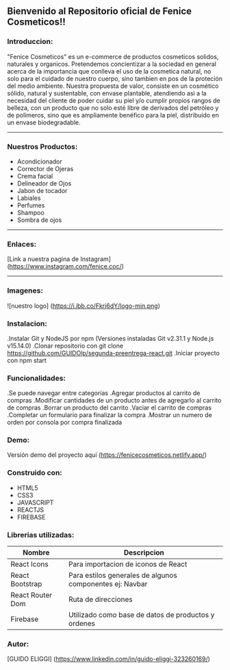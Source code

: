 ## Bienvenido al Repositorio oficial de Fenice Cosmeticos!!

### Introduccion:
"Fenice Cosmeticos" es un e-commerce de productos cosmeticos solidos, naturales y organicos. Pretendemos concientizar a la sociedad en general acerca de la importancia que conlleva el uso de la cosmetica natural, no solo para el cuidado de nuestro cuerpo, sino tambien en pos de la proteción del medio ambiente. 
Nuestra propuesta de valor, consiste en un cosmético sólido, natural y sustentable, con envase plantable, atendiendo asi a la necesidad del cliente de poder cuidar su piel y/o cumplir propios rangos de belleza, con un producto que no solo esté libre de derivados del petróleo y de polimeros, sino que es ampliamente benéfico para la piel, distribuido en un envase biodegradable.
___
### Nuestros Productos:
- Acondicionador
- Corrector de Ojeras
- Crema facial
- Delineador de Ojos
- Jabon de tocador
- Labiales
- Perfumes
- Shampoo
- Sombra de ojos

___
### Enlaces:
[Link a nuestra pagina de Instagram] (https://www.instagram.com/fenice.coc/)
___
### Imagenes:
![nuestro logo] (https://i.ibb.co/Fkrj6dY/logo-min.png)

### Instalacion:
.Instalar Git y NodeJS por npm (Versiones instaladas Git v2.31.1 y Node.js v15.14.0)
.Clonar repositorio con git clone https://github.com/GUIDOlp/segunda-preentrega-react.git
.Iniciar proyecto con npm start

### Funcionalidades:
.Se puede navegar entre categorías
.Agregar productos al carrito de compras
.Modificar cantidades de un producto antes de agregarlo al carrito de compras
.Borrar un producto del carrito
.Vaciar el carrito de compras
.Completar un formulario para finalizar la compra
.Mostrar un numero de orden por consola por compra finalizada

### Demo:
Versión demo del proyecto aquí (https://fenicecosmeticos.netlify.app/)

### Construido con:
- HTML5
- CSS3
- JAVASCRIPT
- REACTJS
- FIREBASE

### Librerias utilizadas:
| Nombre | Descripcion |
| ------ | ------ |
| React Icons | Para importacion de iconos de React |
| React Bootstrap | Para estilos generales de algunos componentes ej: Navbar |
| React Router Dom | Ruta de direcciones |
| Firebase | Utilizado como base de datos de productos y ordenes |

### Autor:
[GUIDO ELIGGI] (https://www.linkedin.com/in/guido-eliggi-323260169/)